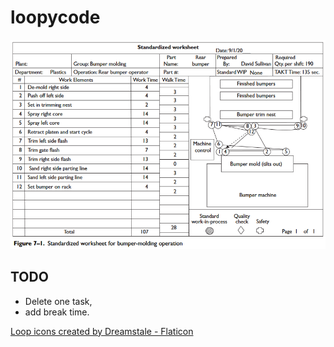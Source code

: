 # loopycode

![standadized-work](standardized-work.png)

## TODO

- Delete one task,
- add break time.

[Loop icons created by Dreamstale - Flaticon](https://www.flaticon.com/free-icons/loop)
